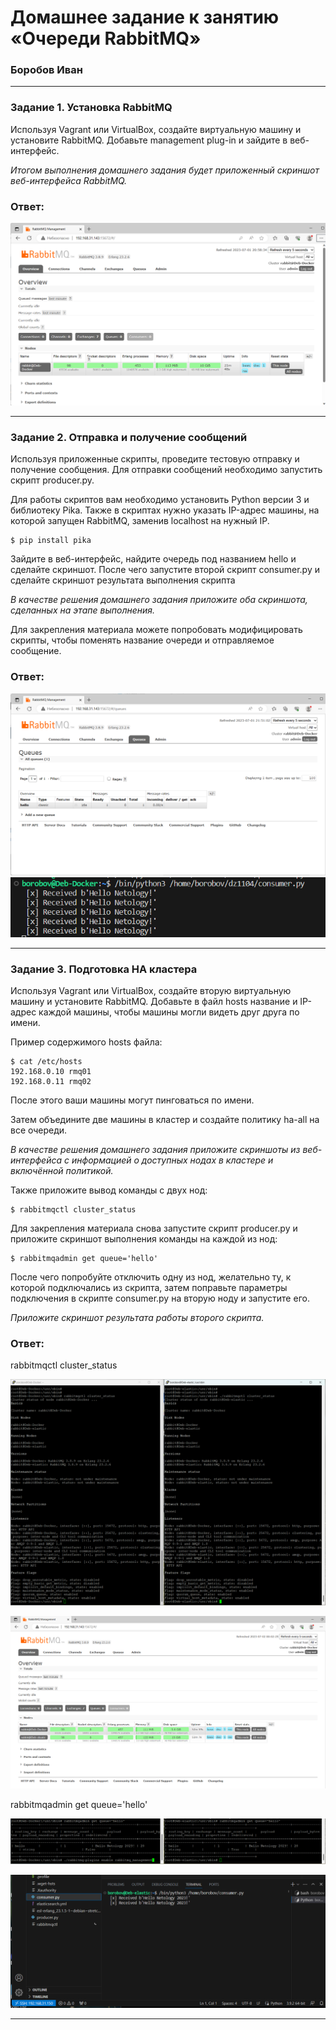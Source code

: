 # Домашнее задание к занятию  «Очереди RabbitMQ»

### Боробов Иван

---

### Задание 1. Установка RabbitMQ

Используя Vagrant или VirtualBox, создайте виртуальную машину и установите RabbitMQ.
Добавьте management plug-in и зайдите в веб-интерфейс.

*Итогом выполнения домашнего задания будет приложенный скриншот веб-интерфейса RabbitMQ.*

### Ответ:

![web babbitMQ](https://github.com/Borobov/05-Data-storage-and-transmission-systems-/blob/27c8f34befa42a7bd5810d13bcb81532ae0f40e3/IMG-11-04/11-04-01.png)

---

### Задание 2. Отправка и получение сообщений

Используя приложенные скрипты, проведите тестовую отправку и получение сообщения.
Для отправки сообщений необходимо запустить скрипт producer.py.

Для работы скриптов вам необходимо установить Python версии 3 и библиотеку Pika.
Также в скриптах нужно указать IP-адрес машины, на которой запущен RabbitMQ, заменив localhost на нужный IP.

```shell script
$ pip install pika
```

Зайдите в веб-интерфейс, найдите очередь под названием hello и сделайте скриншот.
После чего запустите второй скрипт consumer.py и сделайте скриншот результата выполнения скрипта

*В качестве решения домашнего задания приложите оба скриншота, сделанных на этапе выполнения.*

Для закрепления материала можете попробовать модифицировать скрипты, чтобы поменять название очереди и отправляемое сообщение.

### Ответ:

![web_queue](https://github.com/Borobov/05-Data-storage-and-transmission-systems-/blob/27c8f34befa42a7bd5810d13bcb81532ae0f40e3/IMG-11-04/11-04-02.png)
![cmd_consumer.py](https://github.com/Borobov/05-Data-storage-and-transmission-systems-/blob/27c8f34befa42a7bd5810d13bcb81532ae0f40e3/IMG-11-04/11-04-03.png)

---

### Задание 3. Подготовка HA кластера

Используя Vagrant или VirtualBox, создайте вторую виртуальную машину и установите RabbitMQ.
Добавьте в файл hosts название и IP-адрес каждой машины, чтобы машины могли видеть друг друга по имени.

Пример содержимого hosts файла:
```shell script
$ cat /etc/hosts
192.168.0.10 rmq01
192.168.0.11 rmq02
```
После этого ваши машины могут пинговаться по имени.

Затем объедините две машины в кластер и создайте политику ha-all на все очереди.

*В качестве решения домашнего задания приложите скриншоты из веб-интерфейса с информацией о доступных нодах в кластере и включённой политикой.*

Также приложите вывод команды с двух нод:

```shell script
$ rabbitmqctl cluster_status
```

Для закрепления материала снова запустите скрипт producer.py и приложите скриншот выполнения команды на каждой из нод:

```shell script
$ rabbitmqadmin get queue='hello'
```

После чего попробуйте отключить одну из нод, желательно ту, к которой подключались из скрипта, затем поправьте параметры подключения в скрипте consumer.py на вторую ноду и запустите его.

*Приложите скриншот результата работы второго скрипта.*

### Ответ:

rabbitmqctl cluster_status  

![](https://github.com/Borobov/05-Data-storage-and-transmission-systems-/blob/27c8f34befa42a7bd5810d13bcb81532ae0f40e3/IMG-11-04/11-04-04.png)

![](https://github.com/Borobov/05-Data-storage-and-transmission-systems-/blob/27c8f34befa42a7bd5810d13bcb81532ae0f40e3/IMG-11-04/11-04-05.png)

rabbitmqadmin get queue='hello'  

![](https://github.com/Borobov/05-Data-storage-and-transmission-systems-/blob/27c8f34befa42a7bd5810d13bcb81532ae0f40e3/IMG-11-04/11-04-06.png)

![](https://github.com/Borobov/05-Data-storage-and-transmission-systems-/blob/27c8f34befa42a7bd5810d13bcb81532ae0f40e3/IMG-11-04/11-04-07.png)

---


